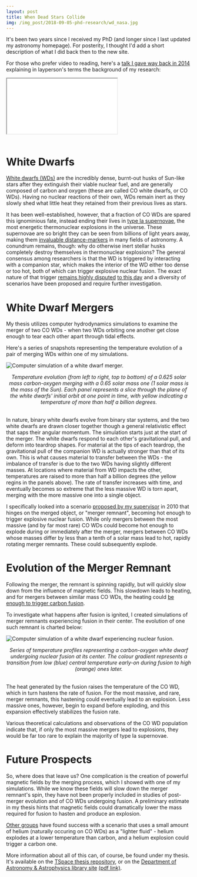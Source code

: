 ```yaml
---
layout: post
title: When Dead Stars Collide
img: /img_post/2018-09-05-phd-research/wd_nasa.jpg
---
```


It's been two years since I received my PhD (and longer since I last updated my
astronomy homepage).  For posterity, I thought I'd add a short description of
what I did back then to the new site.

For those who prefer video to reading, here's a
[talk I gave way back in 2014](https://www.youtube.com/watch?v=VRGkOpMK3dk)
explaining in layperson's terms the background of my research:

<div class="icontain">
  <iframe src="//www.youtube.com/embed/VRGkOpMK3dk" allowfullscreen></iframe>
</div>
&nbsp;

# White Dwarfs

[White dwarfs (WDs)](http://en.wikipedia.org/wiki/White_dwarf) are the
incredibly dense, burnt-out husks of Sun-like stars after they extinguish their
viable nuclear fuel, and are generally composed of carbon and oxygen
(these are called CO white dwarfs, or CO WDs).  Having no nuclear reactions of
their own, WDs remain inert as they slowly shed what little heat they retained
from their previous lives as stars.

It has been well-established, however, that a fraction of CO WDs are spared
this ignominious fate, instead ending their lives in
[type Ia supernovae](http://en.wikipedia.org/wiki/Type_Ia_supernovae), the
most energetic thermonuclear explosions in the universe.  These supernovae are
so bright they can be seen from billions of light years away, making them
[invaluable distance-markers](https://www.darkenergysurvey.org/science/SN1A.shtml)
in many fields of astronomy.  A conundrum remains, though: why do otherwise
inert stellar husks completely destroy themselves in thermonuclear explosions?
The general consensus among researchers is that the WD is triggered by
interacting with a companion star, which makes the interior of the WD either
too dense or too hot, both of which can trigger explosive nuclear fusion.  The
exact nature of that trigger [remains highly disputed](http://adsabs.harvard.edu/abs/2011NatCo...2E.350H)
[to this day](http://adsabs.harvard.edu/abs/2018PhR...736....1L) and a
diversity of scenarios have been proposed and require further investigation.

# White Dwarf Mergers

My thesis utilizes computer hydrodynamics simulations to examine the merger of
two CO WDs - when two WDs orbiting one another get close enough to tear each
other apart through tidal effects.

Here's a series of snapshots representing the temperature evolution of a pair 
of merging WDs within one of my simulations.

![]({{site.url}}/img_post/2018-09-05-phd-research/merger.png "Computer simulation of a white dwarf merger.")
<center>
<i>Temperature evolution (from left to right, top to bottom) of a 0.625 solar
mass carbon-oxygen merging with a 0.65 solar mass one (1 solar mass is the mass
of the Sun).  Each panel represents a slice through the plane of the white
dwarfs' initial orbit at one point in time, with yellow indicating a temperature
of more than half a billion degrees.</i>
</center>
&nbsp;

In nature, binary white dwarfs evolve from binary star systems, and the two white
dwarfs are drawn closer together though a general relativistic effect that saps
their angular momentum.  The simulation starts just at the start of the merger.
The white dwarfs respond to each other's gravitational pull, and deform into
teardrop shapes.  For material at the tips of each teardrop, the gravitational
pull of the companion WD is actually stronger than that of its own.  This is what
causes material to transfer between the WDs - the imbalance of transfer is due
to the two WDs having slightly different masses.  At locations where material
from WD impacts the other, temperatures are raised to more than half a billion
degrees (the yellow regins in the panels above).  The rate of transfer increases
with time, and eventually becomes so extreme that the less massive WD is torn
apart, merging with the more massive one into a single object.

I specifically looked into a scenario [proposed by my supervisor](http://adsabs.harvard.edu/abs/2010ApJ...722L.157V)
in 2010 that hinges on the merged object, or "merger remnant", becoming hot
enough to trigger explosive nuclear fusion.  While only mergers between the most
massive (and by far most rare) CO WDs could become hot enough to explode during or
immediately after the merger, mergers between CO WDs whose masses differ
by less than a tenth of a solar mass lead to hot, rapidly rotating merger remnants.
These could subsequently explode.

# Evolution of the Merger Remnant

Following the merger, the remnant is spinning rapidly, but will quickly slow
down from the influence of magnetic fields.  This slowdown leads to heating,
and for mergers between similar mass CO WDs, the heating could
[be enough to trigger carbon fusion](http://adsabs.harvard.edu/abs/2013ApJ...773..136J).

To investigate what happens after fusion is ignited, I created simulations of
merger remnants experiencing fusion in their center.  The evolution of one such
remnant is charted below:

![]({{site.url}}/img_post/2018-09-05-phd-research/runaway.png "Computer simulation of a white dwarf experiencing nuclear fusion.")
<center>
<i>Series of temperature profiles representing a carbon-oxygen white dwarf 
undergoing nuclear fusion at its center.  The colour gradient represents a
transition from low (blue) central temperature early-on during fusion to high
(orange) ones later.</i>
</center>
&nbsp;

The heat generated by the fusion raises the temperature of the CO WD, which in turn
hastens the rate of fusion.  For the most massive, and rare, merger remnants,
this hastening could eventually lead to an explosion.  Less massive ones,
however, begin to expand before exploding, and this expansion effectively stabilizes
the fusion rate.

Various theoretical calculations and observations of the CO WD population indicate
that, if only the most massive mergers lead to explosions, they would be far
too rare to explain the majority of type Ia supernovae.

# Future Prospects

So, where does that leave us?  One complication is the creation of powerful
magnetic fields by the merging process, which I showed with one of my simulations.
While we know these fields will slow down the merger remnant's spin, they have
not been properly included in studies of post-merger evolution and of CO WDs undergoing
fusion.  A preliminary estimate in my thesis hints that magnetic fields
could dramatically lower the mass required for fusion to hasten and produce
an explosion.

[Other groups](http://adsabs.harvard.edu/abs/2018ApJ...854...52S_) have found
success with a scenario that uses a small amount of helium (naturally occuring
on CO WDs) as a "lighter fluid" - helium explodes at a lower temperature than
carbon, and a helium explosion could trigger a carbon one.

More information about all of this can, of course, be found under my thesis.
It's available on the [TSpace thesis repository](http://hdl.handle.net/1807/77419),
or on the [Department of Astronomy & Astrophysics library site](http://www.astro.utoronto.ca/theses/theses97--.html)
[(pdf link)](http://www.astro.utoronto.ca/theses/thesis16.zhu.pdf).
